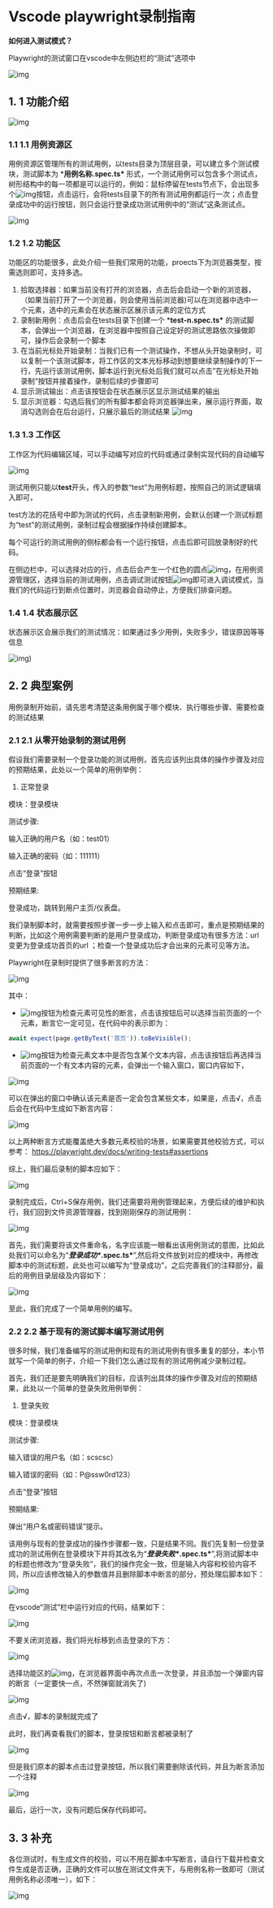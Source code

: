 # Vscode playwright录制指南

**如何进入测试模式？**

Playwright的测试窗口在vscode中左侧边栏的“测试”选项中

![img](images/图片1.png)

 

## 1. 1 功能介绍 

![img](images/图片2.png)

### 1.1 1.1 用例资源区

用例资源区管理所有的测试用例，以tests目录为顶层目录，可以建立多个测试模块，测试脚本为 ***用例名称.spec.ts\*** 形式，一个测试用例可以包含多个测试点，树形结构中的每一项都是可以运行的，例如：鼠标停留在tests节点下，会出现多个![img](images/图片3.png)按钮，点击运行，会将tests目录下的所有测试用例都运行一次；点击登录成功中的运行按钮，则只会运行登录成功测试用例中的“测试”这条测试点。

![img](images/图片4.png)

### 1.2 1.2 功能区

功能区的功能很多，此处介绍一些我们常用的功能，proects下为浏览器类型，按需选则即可，支持多选。

1. 拾取选择器：如果当前没有打开的浏览器，点击后会启动一个新的浏览器，（如果当前打开了一个浏览器，则会使用当前浏览器)可以在浏览器中选中一个元素，选中的元素会在状态展示区展示该元素的定位方式
2. 录制新用例：点击后会在tests目录下创建一个 ***test-n.spec.ts\*** 的测试脚本，会弹出一个浏览器，在浏览器中按照自己设定好的测试思路依次操做即可，操作后会录制一个脚本
3. 在当前光标处开始录制：当我们已有一个测试操作，不想从头开始录制时，可以复制一个该测试脚本，将工作区的文本光标移动到想要继续录制操作的下一行，先运行该测试用例，脚本运行到光标处后我们就可以点击”在光标处开始录制“按钮并接着操作，录制后续的步骤即可
4. 显示测试输出：点击该按钮会在状态展示区显示测试结果的输出
5. 显示浏览器：勾选后我们的所有脚本都会将浏览器弹出来，展示运行界面，取消勾选则会在后台运行，只展示最后的测试结果
	![img](images/图片5.png)

 

 

 

 

 

 

### 1.3 1.3 工作区

工作区为代码编辑区域，可以手动编写对应的代码或通过录制实现代码的自动编写

![img](images/图片6.png)

测试用例只能以**test**开头，传入的参数“test”为用例标题，按照自己的测试逻辑填入即可，

test方法的花括号中即为测试的代码，点击录制新用例，会默认创建一个测试标题为“test”的测试用例，录制过程会根据操作持续创建脚本。

每个可运行的测试用例的侧标都会有一个运行按钮，点击后即可回放录制好的代码。

在侧边栏中，可以选择对应的行，点击后会产生一个红色的圆点![img](images/图片7.png)，在用例资源管理区，选择当前的测试用例，点击调试测试按钮![img](images/图片8.png)即可进入调试模式，当我们的代码运行到断点位置时，浏览器会自动停止，方便我们排查问题。

 

### 1.4 1.4 状态展示区

状态展示区会展示我们的测试情况：如果通过多少用例，失败多少，错误原因等等信息

![img](images/图片9.png))

 

 

 

 

 

## 2. 2 典型案例 

用例录制开始前，请先思考清楚这条用例属于哪个模块、执行哪些步骤、需要检查的测试结果

 

### 2.1 2.1 从零开始录制的测试用例

假设我们需要录制一个登录功能的测试用例，首先应该列出具体的操作步骤及对应的预期结果，此处以一个简单的用例举例：

1. 正常登录

模块：登录模块

测试步骤:

输入正确的用户名（如：test01）

输入正确的密码（如：111111）

点击“登录”按钮

预期结果:

登录成功，跳转到用户主页/仪表盘。

 

我们录制脚本时，就需要按照步骤一步一步上输入和点击即可，重点是预期结果的判断，比如这个用例需要判断的是用户登录成功，判断登录成功有很多方法：url变更为登录成功首页的url ；检查一个登录成功后才会出来的元素可见等方法。

Playwright在录制时提供了很多断言的方法：

![img](images/图片10.png)

其中：

* ![img](images/图片11.png)按钮为检查元素可见性的断言，点击该按钮后可以选择当前页面的一个元素，断言它一定可见，在代码中的表示即为：

```ts
await expect(page.getByText('首页')).toBeVisible();
```

* ![img](images/图片12.png)按钮为检查元素文本中是否包含某个文本内容，点击该按钮后再选择当前页面的一个有文本内容的元素，会弹出一个输入窗口，窗口内容如下，

![img](images/图片13.png)

 

可以在弹出的窗口中确认该元素是否一定会包含某些文本，如果是，点击√，点击后会在代码中生成如下断言内容：

![img](images/图片14.png)

以上两种断言方式能覆盖绝大多数元素校验的场景，如果需要其他校验方式，可以参考：
 https://playwright.dev/docs/writing-tests#assertions

 

综上，我们最后录制的脚本应如下：

![img](images/图片15.png)

 

录制完成后，Ctrl+S保存用例，我们还需要将用例管理起来，方便后续的维护和执行，我们回到文件资源管理器，找到刚刚保存的测试用例：

![img](images/图片16.png)

首先，我们需要将该文件重命名，名字应该能一眼看出该用例测试的意图，比如此处我们可以命名为“***登录成功\******.spec.ts\***”,然后将文件放到对应的模块中，再修改脚本中的测试标题，此处也可以编写为“登录成功”，之后完善我们的注释部分，最后的用例目录层级及内容如下：

![img](images/图片17.png)

至此，我们完成了一个简单用例的编写。

 

### 2.2 2.2 基于现有的测试脚本编写测试用例

很多时候，我们准备编写的测试用例和现有的测试用例有很多重复的部分，本小节就写一个简单的例子，介绍一下我们怎么通过现有的测试用例减少录制过程。

首先，我们还是要先明确我们的目标，应该列出具体的操作步骤及对应的预期结果，此处以一个简单的登录失败用例举例：

1. 登录失败

模块：登录模块

测试步骤:

输入错误的用户名（如：scscsc）

输入错误的密码（如：P@ssw0rd123）

点击“登录”按钮

预期结果:

弹出“用户名或密码错误”提示。

 

该用例与现有的登录成功的操作步骤都一致，只是结果不同。我们先复制一份登录成功的测试用例在登录模块下并将其改名为“***登录失败\******.spec.ts\***”,将测试脚本中的标题也修改为“登录失败”，我们的操作完全一致，但是输入内容和校验内容不同，所以应该修改输入的参数值并且删除脚本中断言的部分，预处理后脚本如下：

![img](images/图片18.png)

在vscode“测试”栏中运行对应的代码，结果如下：

![img](images/图片19.png)

不要关闭浏览器，我们将光标移到点击登录的下方：

![img](images/图片20.png)

选择功能区的![img](images/图片21.png)，在浏览器界面中再次点击一次登录，并且添加一个弹窗内容的断言（一定要快一点，不然弹窗就消失了)

![img](images/图片22.png)

点击√，脚本的录制就完成了

此时，我们再查看我们的脚本，登录按钮和断言都被录制了

![img](images/图片23.png)

但是我们原本的脚本点击过登录按钮，所以我们需要删除该代码，并且为断言添加一个注释

![img](images/图片24.png)

最后，运行一次，没有问题后保存代码即可。

 

 

 

 

 

## 3. 3 补充 

各位测试时，有生成文件的校验，可以不用在脚本中写断言，请自行下载并检查文件生成是否正确，正确的文件可以放在测试文件夹下，与用例名称一致即可（测试用例名称必须唯一），如下：

![img](images/图片25.png)

 

 

 

 

 

 

 

 

 
